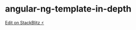 # angular-ng-template-in-depth

[Edit on StackBlitz ⚡️](https://stackblitz.com/edit/angular-ng-template-in-depth)